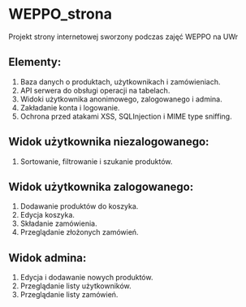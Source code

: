 # WEPPO_strona
Projekt strony internetowej sworzony podczas zajęć WEPPO na UWr

## Elementy:
1. Baza danych o produktach, użytkownikach i zamówieniach.
2. API serwera do obsługi operacji na tabelach.
3. Widoki użytkownika anonimowego, zalogowanego i admina.
4. Zakładanie konta i logowanie.
6. Ochrona przed atakami XSS, SQLInjection i MIME type sniffing.

## Widok użytkownika niezalogowanego:
1. Sortowanie, filtrowanie i szukanie produktów.

## Widok użytkownika zalogowanego:
1. Dodawanie produktów do koszyka.
2. Edycja koszyka.
3. Składanie zamówienia.
4. Przeglądanie złożonych zamówień.

## Widok admina:
1. Edycja i dodawanie nowych produktów.
2. Przeglądanie listy użytkowników.
3. Przeglądanie listy zamówień.

